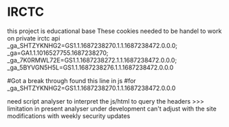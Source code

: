 # IRCTC
this project is educational base 
These cookies needed to be handel to work on private irctc api
_ga_SHTZYKNHG2=GS1.1.1687238270.1.1.1687238472.0.0.0; _ga=GA1.1.1016527755.1687238270; _ga_7K0RMWL72E=GS1.1.1687238272.1.1.1687238472.0.0.0; _ga_5BYVGN5H5L=GS1.1.1687238276.1.1.1687238472.0.0.0

#Got a break through found this line in js
#for _ga_SHTZYKNHG2=GS1.1.1687238270.1.1.1687238472.0.0.0
<script>
        window.dataLayer = window.dataLayer || [];
        function gtag() { dataLayer.push(arguments); }
        gtag('js', new Date());
        gtag('config', 'G-SHTZYKNHG2');
    </script>
need script analyser to interpret the js/html to query the headers >>> limitation in present analyser under development can't adjust with the site modifications with weekly security updates
